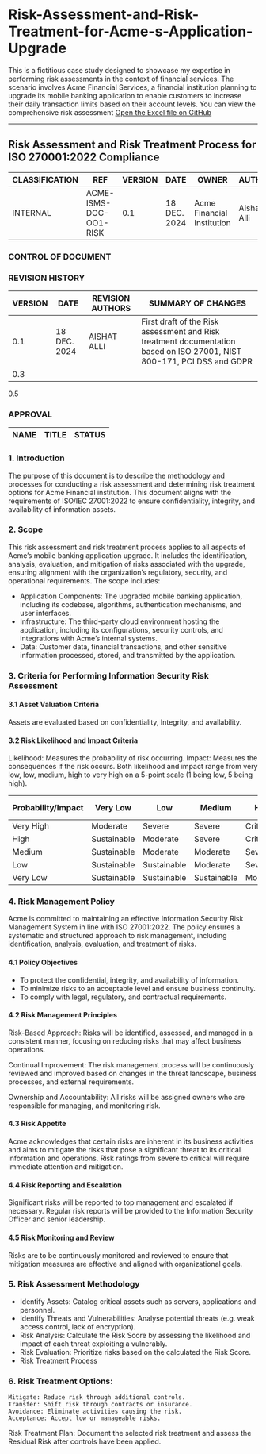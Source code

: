 # Risk-Assessment-and-Risk-Treatment-for-Acme-s-Application-Upgrade
This is a fictitious case study designed to showcase my expertise in performing risk assessments in the context of financial services. The scenario involves Acme Financial Services, a financial institution planning to upgrade its mobile banking application to enable customers to increase their daily transaction limits based on their account levels. You can view the comprehensive risk assessment [Open the Excel file on GitHub](https://github.com/kemiscut/Risk-Assessment-for-Acme-s-Application-Upgrade/blob/main/Acme%20Risk%20Assessment.xlsx)




---
## Risk Assessment and Risk Treatment Process for ISO 270001:2022 Compliance
CLASSIFICATION |	REF	                  | VERSION	| DATE	       | OWNER	                    | AUTHOR
|---------------|-----------------------|----------|-------------|----------------------------|--------|
INTERNAL	      |ACME-ISMS-DOC-OO1-RISK |	0.1	    | 18 DEC. 2024 |Acme Financial Institution	|Aishat Alli

### CONTROL OF DOCUMENT
### REVISION HISTORY
VERSION	| DATE	       | REVISION AUTHORS	| SUMMARY OF CHANGES
|-------|------------- |-------------------|-------------------|
0.1     |18 DEC. 2024  |	AISHAT ALLI	    |First draft of the Risk assessment and Risk treatment documentation based on ISO 27001, NIST 800-171, PCI DSS and GDPR
0.3			|              |                   
0.5		   

### APPROVAL
NAME	| TITLE	| STATUS
|-----|--------|------|

### 1.	Introduction

The purpose of this document is to describe the methodology and processes for conducting a risk assessment and determining risk treatment options for Acme Financial institution. This document aligns with the requirements of ISO/IEC 27001:2022 to ensure confidentiality, integrity, and availability of information assets.

### 2.	Scope

This risk assessment and risk treatment process applies to all aspects of Acme’s mobile banking application upgrade. It includes the identification, analysis, evaluation, and mitigation of risks associated with the upgrade, ensuring alignment with the organization’s regulatory, security, and operational requirements. The scope includes:
-  Application Components: The upgraded mobile banking application, including its codebase, algorithms, authentication mechanisms, and user interfaces.
-  Infrastructure: The third-party cloud environment hosting the application, including its configurations, security controls, and integrations with Acme’s internal systems.
-  Data: Customer data, financial transactions, and other sensitive information processed, stored, and transmitted by the application.

### 3.	Criteria for Performing Information Security Risk Assessment

#### 3.1	Asset Valuation Criteria

Assets are evaluated based on confidentiality, Integrity, and availability.

#### 3.2	Risk Likelihood and Impact Criteria

Likelihood: Measures the probability of risk occurring.
Impact: Measures the consequences if the risk occurs. 
Both likelihood and impact range from very low, low, medium, high to very high on a 5-point scale (1 being low, 5 being high).

Probability/Impact |	Very Low   | Low       | Medium| High     | Very High
|-------------------|--------------|--------   |------ |--------- |----------|
Very High           |	Moderate   |Severe     |Severe | Critical |Critical
High	            |Sustainable   |Moderate   |Severe |Critical  |Critical
Medium    	    |Sustainable   |Moderate   |Moderate|Severe   |Critical
Low	            |Sustainable   |Sustainable|Moderate|Severe	  |Critical
Very Low	    |Sustainable   |Sustainable|Sustainable|Moderate|Severe

### 4.	Risk Management Policy

Acme is committed to maintaining an effective Information Security Risk Management System in line with ISO 27001:2022. The policy ensures a systematic and structured approach to risk management, including identification, analysis, evaluation, and treatment of risks.


#### 4.1	Policy Objectives
- To protect the confidential, integrity, and availability of information.
- To minimize risks to an acceptable level and ensure business continuity.
- To comply with legal, regulatory, and contractual requirements.

#### 4.2	Risk Management Principles
Risk-Based Approach: Risks will be identified, assessed, and managed in a consistent manner, focusing on reducing risks that may affect business operations.

Continual Improvement: The risk management process will be continuously reviewed and improved based on changes in the threat landscape, business processes, and external requirements.

Ownership and Accountability: All risks will be assigned owners who are responsible for managing, and monitoring risk.

#### 4.3	Risk Appetite

Acme acknowledges that certain risks are inherent in its business activities and aims to mitigate the risks that pose a significant threat to its critical information and operations. Risk ratings from severe to critical will require immediate attention and mitigation.

#### 4.4	Risk Reporting and Escalation

Significant risks will be reported to top management and escalated if necessary. Regular risk reports will be provided to the Information Security Officer and senior leadership.

#### 4.5	Risk Monitoring and Review

Risks are to be continuously monitored and reviewed to ensure that mitigation measures are effective and aligned with organizational goals.

### 5. Risk Assessment Methodology
- Identify Assets: Catalog critical assets such as servers, applications and personnel.
- Identify Threats and Vulnerabilities: Analyse potential threats (e.g. weak access control, lack of encryption).
- Risk Analysis: Calculate the Risk Score by assessing the likelihood and impact of each threat exploiting a vulnerably.
- Risk Evaluation: Prioritize risks based on the calculated the Risk Score.
- Risk Treatment Process

### 6. Risk Treatment Options:
    Mitigate: Reduce risk through additional controls.
    Transfer: Shift risk through contracts or insurance.
    Avoidance: Eliminate activities causing the risk.
    Acceptance: Accept low or manageable risks.

Risk Treatment Plan:
     Document the selected risk treatment and assess the Residual Risk after controls have been applied.




